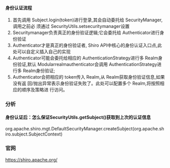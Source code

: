 #### 身份认证流程
1. 首先调用 Subject.login(token)进行登录,其会自动委托给 SecurityManager,调用之前必
须通过 SecurityUtils.setsecuritymanager设置
2. Securitymanager负责真正的身份验证逻辑;它会委托给 Authenticator进行身份验证
3. Authenticator才是真正的身份验证者, Shiro API中核心的身份认证入口点,此处可以自定义插入自己的实现
4. Authenticator可能会委托给相应的 AuthenticationStrategy进行多 Realm身份验证,默认
Modularrealmauthenticator会调用 AuthenticationStrategy进行多 Realm身份验证;
5. Authenticator会把相应的 token传入 Realm,从 Realm获取身份验证信息,如果没有返
回/抛出异常表示身份验证失败了。此处可以配置多个 Realm,将按照相应的顺序及策略进
行访问。


### 分析
#### 身份认证后：怎么保证SecurityUtils.getSubject()获取到上次的认证信息
org.apache.shiro.mgt.DefaultSecurityManager.createSubject(org.apache.shiro.subject.SubjectContext)


### 官网
https://shiro.apache.org/


